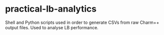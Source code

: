 # practical-lb-analytics
Shell and Python scripts used in order to generate CSVs from raw Charm++ output files. Used to analyse LB performance.
